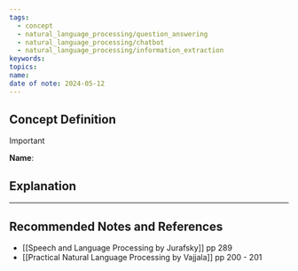 ```yaml
---
tags:
  - concept
  - natural_language_processing/question_answering
  - natural_language_processing/chatbot
  - natural_language_processing/information_extraction
keywords: 
topics: 
name: 
date of note: 2024-05-12
---
```


## Concept Definition

>[!important]
>**Name**: 



## Explanation





-----------
##  Recommended Notes and References



- [[Speech and Language Processing by Jurafsky]] pp 289
- [[Practical Natural Language Processing by Vajjala]] pp 200 - 201